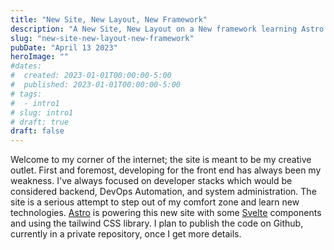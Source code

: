 ```yaml
---
title: "New Site, New Layout, New Framework"
description: "A New Site, New Layout on a New framework learning Astro 2.0"
slug: "new-site-new-layout-new-framework"
pubDate: "April 13 2023"
heroImage: ""
#dates:
#  created: 2023-01-01T00:00:00-5:00
#  published: 2023-01-01T00:00:00-5:00
# tags:
#  - intro1
# slug: intro1
# draft: true
draft: false
---
```


Welcome to my corner of the internet; the site is meant to be my creative outlet. First and foremost, developing for the front end has always been my weakness. I've always focused on developer stacks which would be considered backend, DevOps Automation, and system administration.
The site is a serious attempt to step out of my comfort zone and 
learn new technologies. [Astro](https://astro.build) is powering this new site with some [Svelte](https://svelte.dev) components and using the tailwind CSS library. I plan to publish the code
on Github, currently in a private repository, once I get more details.